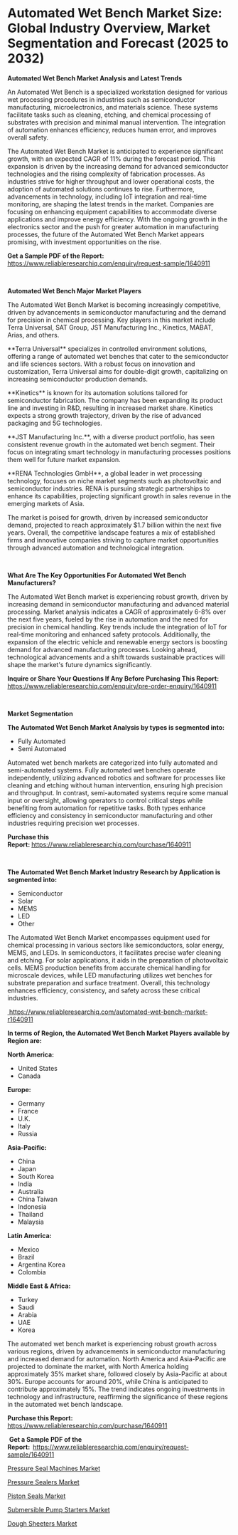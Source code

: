 <p><h1>Automated Wet Bench Market Size: Global Industry Overview, Market Segmentation and Forecast (2025 to 2032)</h1></p><p><strong>Automated Wet Bench Market Analysis and Latest Trends</strong></p>
<p><p>An Automated Wet Bench is a specialized workstation designed for various wet processing procedures in industries such as semiconductor manufacturing, microelectronics, and materials science. These systems facilitate tasks such as cleaning, etching, and chemical processing of substrates with precision and minimal manual intervention. The integration of automation enhances efficiency, reduces human error, and improves overall safety.</p><p>The Automated Wet Bench Market is anticipated to experience significant growth, with an expected CAGR of 11% during the forecast period. This expansion is driven by the increasing demand for advanced semiconductor technologies and the rising complexity of fabrication processes. As industries strive for higher throughput and lower operational costs, the adoption of automated solutions continues to rise. Furthermore, advancements in technology, including IoT integration and real-time monitoring, are shaping the latest trends in the market. Companies are focusing on enhancing equipment capabilities to accommodate diverse applications and improve energy efficiency. With the ongoing growth in the electronics sector and the push for greater automation in manufacturing processes, the future of the Automated Wet Bench Market appears promising, with investment opportunities on the rise.</p></p>
<p><strong>Get a Sample PDF of the Report:&nbsp;</strong> <a href="https://www.reliableresearchiq.com/enquiry/request-sample/1640911?utm_campaign=1088&utm_medium=2&utm_source=Github&utm_content=ia&utm_term=22022025&utm_id=automated-wet-bench">https://www.reliableresearchiq.com/enquiry/request-sample/1640911</a></p>
<p>&nbsp;</p>
<p><strong>Automated Wet Bench Major Market Players</strong></p>
<p><p>The Automated Wet Bench Market is becoming increasingly competitive, driven by advancements in semiconductor manufacturing and the demand for precision in chemical processing. Key players in this market include Terra Universal, SAT Group, JST Manufacturing Inc., Kinetics, MABAT, Arias, and others. </p><p>**Terra Universal** specializes in controlled environment solutions, offering a range of automated wet benches that cater to the semiconductor and life sciences sectors. With a robust focus on innovation and customization, Terra Universal aims for double-digit growth, capitalizing on increasing semiconductor production demands.</p><p>**Kinetics** is known for its automation solutions tailored for semiconductor fabrication. The company has been expanding its product line and investing in R&D, resulting in increased market share. Kinetics expects a strong growth trajectory, driven by the rise of advanced packaging and 5G technologies.</p><p>**JST Manufacturing Inc.**, with a diverse product portfolio, has seen consistent revenue growth in the automated wet bench segment. Their focus on integrating smart technology in manufacturing processes positions them well for future market expansion.</p><p>**RENA Technologies GmbH**, a global leader in wet processing technology, focuses on niche market segments such as photovoltaic and semiconductor industries. RENA is pursuing strategic partnerships to enhance its capabilities, projecting significant growth in sales revenue in the emerging markets of Asia.</p><p>The market is poised for growth, driven by increased semiconductor demand, projected to reach approximately $1.7 billion within the next five years. Overall, the competitive landscape features a mix of established firms and innovative companies striving to capture market opportunities through advanced automation and technological integration.</p></p>
<p>&nbsp;</p>
<p><strong>What Are The Key Opportunities For Automated Wet Bench Manufacturers?</strong></p>
<p><p>The Automated Wet Bench market is experiencing robust growth, driven by increasing demand in semiconductor manufacturing and advanced material processing. Market analysis indicates a CAGR of approximately 6-8% over the next five years, fueled by the rise in automation and the need for precision in chemical handling. Key trends include the integration of IoT for real-time monitoring and enhanced safety protocols. Additionally, the expansion of the electric vehicle and renewable energy sectors is boosting demand for advanced manufacturing processes. Looking ahead, technological advancements and a shift towards sustainable practices will shape the market's future dynamics significantly.</p></p>
<p><strong>Inquire or Share Your Questions If Any Before Purchasing This Report:</strong> <a href="https://www.reliableresearchiq.com/enquiry/pre-order-enquiry/1640911?utm_campaign=1088&utm_medium=2&utm_source=Github&utm_content=ia&utm_term=22022025&utm_id=automated-wet-bench">https://www.reliableresearchiq.com/enquiry/pre-order-enquiry/1640911</a></p>
<p>&nbsp;</p>
<p><strong>Market Segmentation</strong></p>
<p><strong>The Automated Wet Bench Market Analysis by types is segmented into:</strong></p>
<p><ul><li>Fully Automated</li><li>Semi Automated</li></ul></p>
<p><p>Automated wet bench markets are categorized into fully automated and semi-automated systems. Fully automated wet benches operate independently, utilizing advanced robotics and software for processes like cleaning and etching without human intervention, ensuring high precision and throughput. In contrast, semi-automated systems require some manual input or oversight, allowing operators to control critical steps while benefiting from automation for repetitive tasks. Both types enhance efficiency and consistency in semiconductor manufacturing and other industries requiring precision wet processes.</p></p>
<p><strong>Purchase this Report:&nbsp;</strong><a href="https://www.reliableresearchiq.com/purchase/1640911?utm_campaign=1088&utm_medium=2&utm_source=Github&utm_content=ia&utm_term=22022025&utm_id=automated-wet-bench">https://www.reliableresearchiq.com/purchase/1640911</a></p>
<p>&nbsp;</p>
<p><strong>The Automated Wet Bench Market Industry Research by Application is segmented into:</strong></p>
<p><ul><li>Semiconductor</li><li>Solar</li><li>MEMS</li><li>LED</li><li>Other</li></ul></p>
<p><p>The Automated Wet Bench Market encompasses equipment used for chemical processing in various sectors like semiconductors, solar energy, MEMS, and LEDs. In semiconductors, it facilitates precise wafer cleaning and etching. For solar applications, it aids in the preparation of photovoltaic cells. MEMS production benefits from accurate chemical handling for microscale devices, while LED manufacturing utilizes wet benches for substrate preparation and surface treatment. Overall, this technology enhances efficiency, consistency, and safety across these critical industries.</p></p>
<p><a href="https://www.reliableresearchiq.com/automated-wet-bench-market-r1640911?utm_campaign=1088&utm_medium=2&utm_source=Github&utm_content=ia&utm_term=22022025&utm_id=automated-wet-bench">&nbsp;https://www.reliableresearchiq.com/automated-wet-bench-market-r1640911</a></p>
<p><strong>In terms of Region, the Automated Wet Bench Market Players available by Region are:</strong></p>
<p>
    <p> <strong> North America: </strong>
        <ul>
            <li>United States</li>
            <li>Canada</li>
        </ul>
        </p> 
    <p> <strong> Europe: </strong>
        <ul>
            <li>Germany</li>
            <li>France</li>
            <li>U.K.</li>
            <li>Italy</li>
            <li>Russia</li>
        </ul>
        </p> 
    <p> <strong> Asia-Pacific: </strong>
        <ul>
            <li>China</li>
            <li>Japan</li>
            <li>South Korea</li>
            <li>India</li>
            <li>Australia</li>
            <li>China Taiwan</li>
            <li>Indonesia</li>
            <li>Thailand</li>
            <li>Malaysia</li>
        </ul>
        </p> 
    <p> <strong> Latin America: </strong>
        <ul>
            <li>Mexico</li>
            <li>Brazil</li>
            <li>Argentina Korea</li>
            <li>Colombia</li>
        </ul>
        </p> 
    <p> <strong> Middle East & Africa: </strong>
        <ul>
            <li>Turkey</li>
            <li>Saudi</li>
            <li>Arabia</li>
            <li>UAE</li>
            <li>Korea</li>
        </ul>
    </p>
    </p>
<p><p>The automated wet bench market is experiencing robust growth across various regions, driven by advancements in semiconductor manufacturing and increased demand for automation. North America and Asia-Pacific are projected to dominate the market, with North America holding approximately 35% market share, followed closely by Asia-Pacific at about 30%. Europe accounts for around 20%, while China is anticipated to contribute approximately 15%. The trend indicates ongoing investments in technology and infrastructure, reaffirming the significance of these regions in the automated wet bench landscape.</p></p>
<p><strong>Purchase this Report: </strong><a href="https://www.reliableresearchiq.com/purchase/1640911?utm_campaign=1088&utm_medium=2&utm_source=Github&utm_content=ia&utm_term=22022025&utm_id=automated-wet-bench">https://www.reliableresearchiq.com/purchase/1640911</a></p>
<p>&nbsp;<strong>Get a Sample PDF of the Report:&nbsp;&nbsp;</strong><a href="https://www.reliableresearchiq.com/enquiry/request-sample/1640911?utm_campaign=1088&utm_medium=2&utm_source=Github&utm_content=ia&utm_term=22022025&utm_id=automated-wet-bench">https://www.reliableresearchiq.com/enquiry/request-sample/1640911</a></p>
<p><strong></strong></p>
<p><p><a href="https://github.com/novasdeadyxa/Market-Research-Report-List-1/blob/main/pressure-seal-machines-market.md?utm_campaign=1088&utm_medium=2&utm_source=Github&utm_content=ia&utm_term=22022025&utm_id=automated-wet-bench">Pressure Seal Machines Market</a></p><p><a href="https://github.com/yarnsstaret1/Market-Research-Report-List-1/blob/main/pressure-sealers-market.md?utm_campaign=1088&utm_medium=2&utm_source=Github&utm_content=ia&utm_term=22022025&utm_id=automated-wet-bench">Pressure Sealers Market</a></p><p><a href="https://github.com/weisonmanych/Market-Research-Report-List-1/blob/main/piston-seals-market.md?utm_campaign=1088&utm_medium=2&utm_source=Github&utm_content=ia&utm_term=22022025&utm_id=automated-wet-bench">Piston Seals Market</a></p><p><a href="https://github.com/ifashadaheur/Market-Research-Report-List-1/blob/main/submersible-pump-starters-market.md?utm_campaign=1088&utm_medium=2&utm_source=Github&utm_content=ia&utm_term=22022025&utm_id=automated-wet-bench">Submersible Pump Starters Market</a></p><p><a href="https://github.com/guzasbahsas/Market-Research-Report-List-1/blob/main/dough-sheeters-market.md?utm_campaign=1088&utm_medium=2&utm_source=Github&utm_content=ia&utm_term=22022025&utm_id=automated-wet-bench">Dough Sheeters Market</a></p></p>